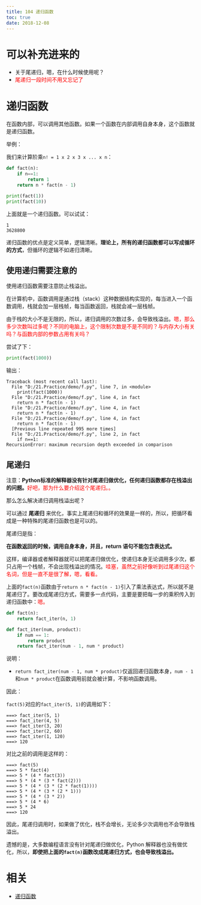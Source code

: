 ```yaml
---
title: 104 递归函数
toc: true
date: 2018-12-08
---
```

# 可以补充进来的

- 关于尾递归，嗯，在什么时候使用呢？
- <span style="color:red;">尾递归一段时间不用又忘记了</span>

# 递归函数


在函数内部，可以调用其他函数。如果一个函数在内部调用自身本身，这个函数就是递归函数。

举例：

我们来计算阶乘`n! = 1 x 2 x 3 x ... x n`：

```py
def fact(n):
    if n==1:
        return 1
    return n * fact(n - 1)

print(fact(1))
print(fact(10))
```

上面就是一个递归函数。可以试试：

```
1
3628800
```

递归函数的优点是定义简单，逻辑清晰。**理论上，所有的递归函数都可以写成循环的方式**，但循环的逻辑不如递归清晰。

## 使用递归需要注意的

使用递归函数需要注意防止栈溢出。

在计算机中，函数调用是通过栈（stack）这种数据结构实现的，每当进入一个函数调用，栈就会加一层栈帧，每当函数返回，栈就会减一层栈帧。

由于栈的大小不是无限的，所以，递归调用的次数过多，会导致栈溢出。<span style="color:red;">嗯，那么多少次数叫过多呢？不同的电脑上，这个限制次数是不是不同的？与内存大小有关吗？与函数内部的参数占用有关吗？</span>

尝试了下：

```py
print(fact(1000))
```

输出：

```
Traceback (most recent call last):
  File "D:/21.Practice/demo/f.py", line 7, in <module>
    print(fact(1000))
  File "D:/21.Practice/demo/f.py", line 4, in fact
    return n * fact(n - 1)
  File "D:/21.Practice/demo/f.py", line 4, in fact
    return n * fact(n - 1)
  File "D:/21.Practice/demo/f.py", line 4, in fact
    return n * fact(n - 1)
  [Previous line repeated 995 more times]
  File "D:/21.Practice/demo/f.py", line 2, in fact
    if n==1:
RecursionError: maximum recursion depth exceeded in comparison
```

## 尾递归

注意：**Python标准的解释器没有针对尾递归做优化，任何递归函数都存在栈溢出的问题。**<span style="color:red;">好吧，那为什么要介绍这个尾递归。。</span>


那么怎么解决递归调用栈溢出呢？

可以通过 **尾递归** 来优化，事实上尾递归和循环的效果是一样的，所以，把循环看成是一种特殊的尾递归函数也是可以的。

尾递归是指：

**在函数返回的时候，调用自身本身，并且，return 语句不能包含表达式。**

这样，编译器或者解释器就可以把尾递归做优化，使递归本身无论调用多少次，都只占用一个栈帧，不会出现栈溢出的情况。<span style="color:red;">哇塞，虽然之前好像听到过尾递归这个名词，但是一直不是很了解，嗯，看看。</span>

上面的`fact(n)`函数由于`return n * fact(n - 1)`引入了乘法表达式，所以就不是尾递归了。要改成尾递归方式，需要多一点代码，主要是要把每一步的乘积传入到递归函数中：<span style="color:red;">嗯。</span>

```py
def fact(n):
    return fact_iter(n, 1)

def fact_iter(num, product):
    if num == 1:
        return product
    return fact_iter(num - 1, num * product)
```

说明：

- `return fact_iter(num - 1, num * product)`仅返回递归函数本身，`num - 1`和`num * product`在函数调用前就会被计算，不影响函数调用。

因此：

`fact(5)`对应的`fact_iter(5, 1)`的调用如下：

```
===> fact_iter(5, 1)
===> fact_iter(4, 5)
===> fact_iter(3, 20)
===> fact_iter(2, 60)
===> fact_iter(1, 120)
===> 120
```

对比之前的调用是这样的：

```
===> fact(5)
===> 5 * fact(4)
===> 5 * (4 * fact(3))
===> 5 * (4 * (3 * fact(2)))
===> 5 * (4 * (3 * (2 * fact(1))))
===> 5 * (4 * (3 * (2 * 1)))
===> 5 * (4 * (3 * 2))
===> 5 * (4 * 6)
===> 5 * 24
===> 120
```

因此，尾递归调用时，如果做了优化，栈不会增长，无论多少次调用也不会导致栈溢出。

遗憾的是，大多数编程语言没有针对尾递归做优化，Python 解释器也没有做优化，所以，**即使把上面的`fact(n)`函数改成尾递归方式，也会导致栈溢出。**





# 相关

- [递归函数](https://www.liaoxuefeng.com/wiki/0014316089557264a6b348958f449949df42a6d3a2e542c000/001431756044276a15558a759ec43de8e30eb0ed169fb11000)
